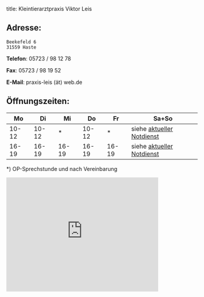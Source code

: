 title: Kleintierarztpraxis Viktor Leis


Adresse:
---------

    Beekefeld 6
    31559 Haste

**Telefon**:   05723 / 98 12 78

**Fax**: 05723 / 98 19 52

**E-Mail**: praxis-leis (ät) web.de

Öffnungszeiten:
---------------

|  Mo   |  Di   |  Mi   |  Do   |  Fr   |           Sa+So                      |
| ----- | ----- | ----- | ----- | ----- | ------------------------------------ |
| 10-12 | 10-12 | *     | 10-12 |  *    | siehe [aktueller Notdienst](../notdienst.html) |
| 16-19 | 16-19 | 16-19 | 16-19 | 16-19 | siehe [aktueller Notdienst](../notdienst.html) |

*) OP-Sprechstunde und nach Vereinbarung

<div>
<iframe src="https://www.google.com/maps/embed?pb=!1m18!1m12!1m3!1d19487.174704949863!2d9.404647213891595!3d52.372290566572666!2m3!1f0!2f0!3f0!3m2!1i1024!2i768!4f13.1!3m3!1m2!1s0x47b07ed8f57f356b%3A0xf4df7d024441dc8b!2sBeekefeld+6%2C+31559+Haste!5e0!3m2!1sde!2sde!4v1415096656429" width="400" height="300" frameborder="0" style="border:0"></iframe>
</div>


